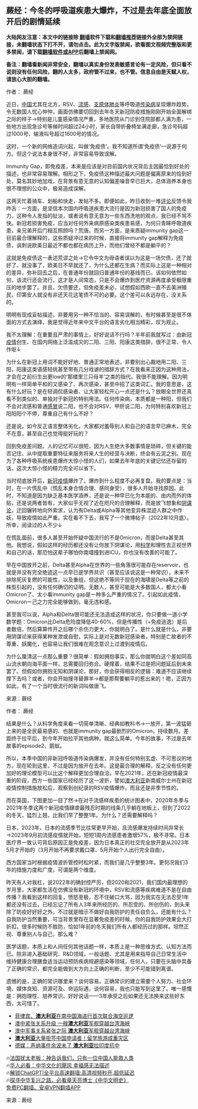  <!-- 面包屑导航 --> <h2>蕨经：今冬的呼吸道疾患大爆炸，不过是去年底全面放开后的剧情延续</h2> <p class="notice"><b>大陆网友注意：本文中的链接除 <a href="https://github.com/bannedbook/fanqiang" >翻墙</a>软件下载和<a href="https://github.com/killgcd/justmysocks/blob/master/README.md">翻墙推荐</a>链接外全部为禁网链接，未翻墙状态下打不开，请勿点击。此为文字版禁闻，欲看图文视频完整版和更多禁闻，请下载<a href="https://github.com/bannedbook/fanqiang">翻墙软件或APP</a>后翻墙上禁闻网。</p><p>备注：翻墙看新闻非常安全，翻墙以真实身份发表敏感言论有一定风险，但只看不说则没有任何风险，翻的人太多，政府管不过来，也不管。信息自由是天赋人权，请放心大胆的翻墙。</b></p>  <div class="entry"> <p>作者： 蕨经</p> <p>近日，<span class='wp_keywordlink_affiliate'><a href="https://www.bannedbook.org/" title="中国" target="_blank">中国</a></span>尤其在北方，RSV、<a href="https://www.bannedbook.org/bnews/tag/%e6%b5%81%e6%84%9f/" class="st_tag internal_tag" rel="tag" title="标签 流感 下的日志">流感</a>、<a href="https://www.bannedbook.org/bnews/tag/%e6%94%af%e5%8e%9f%e4%bd%93%e8%82%ba%e7%82%8e/" class="st_tag internal_tag" rel="tag" title="标签 支原体肺炎 下的日志">支原体肺炎</a>等呼吸道<a href="https://www.bannedbook.org/bnews/tag/%E4%BC%A0%E6%9F%93%E7%97%85/" class="st_tag internal_tag" rel="tag" title="标签 传染病 下的日志">传染病</a>呈现爆炸趋势，令无数国人忧心忡忡，画面仿佛要切回到去年冬天新冠防疫措施刚刚开始全面解绑之际的样子→特别是儿童感染情况严重，多地医院从门诊到住院部都人满为患，一些地方出现急诊号等候时间超过24小时，家长自带折叠椅坐满走廊，急诊号码超过1000号、输液叫号超过1600号的情况。</p> <p>这时，一个新的网络造词兴起，叫做‘免疫债’。我不知道所谓‘免疫债’一说源于何方。但这个说法本身很不好，非常容易导致误解。</p> <p>Immunity Gap，即免疫差，本来是应该是对目前国内状况背后主因最恰到好处的描述，也非常容易理解。相形之下，免疫债这种描述最大问题是偏离原来的恰到好处，莫名其妙地加戏，在背景有意无意的认知偏差噪音早已巨大，总体涵养本身也很不理想的公众中，极易造成误解。</p> <p>这两天忙着骑车、划船和快走，发帖不多。即便如此，昨日收到一堆<span class='wp_keywordlink_affiliate'><a href="https://www.bannedbook.org/bnews/comments/" title="新闻评论" target="_blank">评论</a></span>反馈令我咋舌：一方面，是坚信本次国内呼吸道疾患大流行是因为新冠损害了国人的免疫力，这种令人发指的扯淡，或者说有意无意为一些东西洗地的观点，我已经不骂不快。新冠若损害免疫，应当对任何外来病原感染类疾患易感，为何只青睐呼吸道疾患，亲兄弟开后门相互照顾吗？荒唐。而另一方面，是来质疑immunity gap这一目前最合理解释的，这些质疑冲过来的时候，直接将immunity gap解释为免疫债，讽刺说欧美日最近不都也都在病历上升，而他们曾经不都是躺平的？</p> <p>这就是免疫债这一表述荒谬之处→它令中文为母语者误以为这是一场欠债，还了就好了、就没事了，欧美日不早就还了，为什么还都在生病？而实际上这是一种相对的差异，弥补回去之后，在普通年份就回归普通年份的基线而已，该如何依然如何，该流行还会流行，这才是人间常态，只是不会爆炸到医疗资源再度承受极限重压的地步罢了。并且，欠债要还，但免疫差未必，试想假如西欧一直不去美洲殖民，印第安人就没有非还天花这笔债不可的必要。这个差可以永远存在，没关系的。</p> <p>明明有现成妥帖描述，非要用另一种不恰当的、容易误解的，有时候甚至是很不体面的方式去演绎，我是觉得近年来中文平台的语言劣化相当精彩，叹为观止。</p> <p>我不太理解：在重要且严肃的事情上，好好说话不行吗？半年前我就写过：由新冠<a href="https://www.bannedbook.org/bnews/tag/%E7%96%AB%E6%83%85/" class="st_tag internal_tag" rel="tag" title="标签 疫情 下的日志">疫情</a>创生、在国内网络上泛滥成灾的二阳、三阳、阳康这类措辞，很不正常、令人作呕↓</p> <p>为什么在新冠上用词不能好好地、普通正常地表述，非要别出心裁地用二阳、三阳，阳康这类语感轻佻甚至带有几分戏谑的措辞方式？在我看来正因为这种用法，才会在之前衍生出更low的‘那楼里三只母羊’之类的指代。我很不能理解。因为明明有一样简单平和的又感染了、再次感染，甚至中招了这类词汇。我的意思是，这有什么好玩？是在轻调侃感染者、让大家轻松开心一点还是什么？放眼全世界还真看不到类似的、单独对于新冠的特别用法。任何传染病，本质都是一种阳，但我们不会对流感和普通<a href="https://www.bannedbook.org/bnews/tag/%E6%84%9F%E5%86%92/" class="st_tag internal_tag" rel="tag" title="标签 感冒 下的日志">感冒</a>说二阳，也不会对RSV、甲肝说二阳，为何特别喜欢新冠上阳阳阳个不停，尊重自己有什么不好？</p> <p>还是说，如今反正语言整体劣化，大家都对羞辱别人和自己的语言早已麻木，完全不在意，甚至自己也觉得挺好玩的？</p> <p>回到免疫差问题。人的记忆可以很短，因为人生绝大多数事情是琐碎，但关键的能否记住、从中提取重要特征来服务将来人生的经营与决断，终会有云泥之别。现在为了各种呼吸系统疾患爆炸大惊小怪的人们，如果去年年底的关键记忆还存留的话，这次大惊小怪的精力完全可以省下。</p> <p>当时彻底放开后，<a href="https://www.bannedbook.org/bnews/tag/%e6%96%b0%e5%86%a0%e7%96%ab%e6%83%85/" class="st_tag internal_tag" rel="tag" title="标签 新冠疫情 下的日志">新冠疫情</a>爆炸了。爆炸到什么程度不必再复盘。我的要点是：当时，在一片慌乱中（慌乱本身合情合理、感同身受），很多人开始寻找原因。此时，不知道是因为缺乏基本医学涵养，还是说一种早已化为本能的、由内而外的体贴，还是说两者皆有，大家似乎无视了近在咫尺的合理解释，而是放飞想象和<a href="https://www.bannedbook.org/bnews/tag/%E9%98%B4%E8%B0%8B%E8%AE%BA/" class="st_tag internal_tag" rel="tag" title="标签 阴谋论 下的日志">阴谋论</a>，迂回辗转地向外索求，认为有Delta或Alpha等其他变异株混迹人群之中作妖，导致疫情如此严重。实在看不下去，我写了一个微博帖子（2022年12月底）。所幸，阅读过的人不少↓</p> <p>在慌乱面前，很多人甚至开始怀疑中国流行的不是Omicron，而是Delta甚至其他。我想说，假如这样的经历都还没有让你放下阴谋论，用<span class='wp_keywordlink'><a href="https://www.bannedbook.org/forum11/topic309.html" title="禁片：“科学”的棍子" target="_blank">科学</a></span>和理性去正视世界和自己的话，那恐怕这辈子哪怕你南墙撞到进ICU，你也没有改善的可能了。</p> <p>早在中国放开之前，Delta甚至Alpha在世界的一些角落很可能存在reservoir，也就是并没有完全绝迹这一点早已是学界共识（甚至应该说这是一种常识），未来不排除死灰复燃的可能性，以及重组，但这绝不等同于现在的海啸是Delta等之前的株型引起的，没有任何确切的证明。无数人，甚至可能是大多数国人，都太小看Omicron了、太小看immunity gap是一种多么严重的情况了。引起如此疫情，Omicron一己之力完全能够做到，毫无违和感。</p>  <p>甚至我可以说，Alpha和Delta很可能还无法造成这样的状况，你只要做一道小学数学题：Omicron比Delta危险度降低40-60%，但是传播性（+免疫逃逸）是后者数倍，然后算算传开之后哪个杀伤力更大，你就明白了。是什么就是什么，非要用阴谋论来获得某种发泄或自慰，实际上是对无数新冠感染者，特别是亡故者的不尊重、妖魔化，也容易让我们很难在观念意识上过渡到疫情后。</p> <p>为什么厘清这一点那么重要？很简单：假如拥抱事实，那么你就明白这个差如同高山流水朝向海平面一样，总需要回归弥合。硬撑着，结果不过是把问题延后到未来罢了。但假如你拥抱无知和阴谋论，那好，你会获得相反的逻辑：难道不应该继续撑下去吗？或者，你会开始搜寻替罪羊→都是那帮要躺平的惹出来的！嗯，正因为如此，有了一个当时很流行的新词叫做唐飞。</p> <p class="src-info">来源：蕨经 </p> <p>作者： 蕨经</p> <p>结果是什么？从科学角度来看一切简单清晰、经典如教科书→一放开，第一波猛砸上来的是全民最易感的、也就是immunity gap最剧烈的Omicron，持续数月。差距终于拉平后，到今年开始拉平其他病种。就这么简单。今年的故事，不过是去年故事的episode2，鹅蚁。</p> <p>所以，本季中国的非新冠呼吸道传染病爆发，并没有任何特别玄虚、不可思议的地方。现在轮到这里，不过是因为放开在去年。这是最合理的解释，反之没有任何更加好的理论模型可以比这个解释更加合理自洽。早在2021年，还在新冠疫情最深重的阶段，西方一些国家已经经历了这一波折，譬如<a href="https://www.bannedbook.org/bnews/tag/%e6%be%b3%e5%a4%a7%e5%88%a9%e4%ba%9a/" class="st_tag internal_tag" rel="tag" title="标签 澳大利亚 下的日志">澳大利亚</a>新南威尔士州在新冠疫情控制措施放松后，观察到创纪录的RSV疫情爆炸，而且还是非季节性的。</p> <p>而在英国，下图更加一目了然→在对于流感样疾患的统计图表中，2020年冬季与2021年冬季这两个新冠疫情肆虐最残忍时期的线条几乎躺在地板上，但到了2022的冬天，猛烈上翘，比我们早了整整1年。为什么？还需要解释吗？</p>  <p>日本，2023年，日本的流感季节比往常更早开始，且流感爆发持续时间异常长→2023年9月初流感疫情就开始，短短1周内流感患者激增57%，极不寻常。日本医疗界一致认可背后原因正是免疫差，因为日本真正的社交完全放开是从2023年5月才开始的（3月开始不再要求戴口罩、5月开始个人出行完全自由）。</p> <p>西方国家当时根据疫情波折管控时松时紧，而我们是几乎整整3年。更何况我们3年的措施力度和广度，可谓是两个维度。</p> <p>昨天有人对我杠，说2022年的确封控严厉，但2020和2021，我们国内最理想的岁月里，大家都生活在仿佛没有新冠的环境中，RSV和流感等疾病难道不是在自由传播？我看到这样的回复，愤怒至极，忍不住破口大骂，因为我实在无法忍受1年都还没有过去，已经忘记了所有人3年来所经历的、所忍受的、所创伤的，到头来除了防疫好好好之外，不过就是暗示不做好自我防护的责任自负么，还能有什么？自我防护当然重要，可当背景里存在显著免疫差的时候，你的自我防护效果会大打折扣，很多时候防不胜防，恰如1年前的冬天我们所有人都经历过的那样。坦然正视、尊重别人与自己，那么难？</p> <p>医学话题，本质上和人间任何其他话题一样，本质上是一种思维方式、认知方法而已。除非进入基础研究、R&amp;D领域，一般话题、尤其是用来指导自己日常生活中维持健康合理膳食适当运动预防疾病规避感染等领域，任何人，只要在头脑中具备了正确的常识，都完全能做到大方向上正确的判断，至少不可能错到离谱。</p> <p>遗憾的是，正确的常识哪里来？谈何容易。正确常识的建立需要个人努力、社会环境、媒体良知、资源可及、命运际遇，谈何容易，我也只能写到这里了。唯一感慨是：拥抱理性、培养常识、好好说话——3年承受之后如果还无法换来这些好东西，太可惜了。</p> <!--<div id="taboola-mid-1"></div>--><ul class='op-related-articles' title='相关阅读'> <li><a href='https://www.bannedbook.org/bnews/headline/20231125/1965795.html' target='_blank'>菲律宾、<b>澳大利亚</b>在南中国海进行首次联合海空巡逻</a></li> <li><a href='https://www.bannedbook.org/bnews/headline/20231125/1965508.html' target='_blank'>澳中紧张关系升级 一艘<b>澳大利亚</b>军舰穿越台湾海峡</a></li> <li><a href='https://www.bannedbook.org/bnews/headline/20231124/1965360.html' target='_blank'>澳中军事关系紧张之际 <b>澳大利亚</b>军舰穿越台湾海峡</a></li> <li><a href='https://www.bannedbook.org/bnews/lifebaike/20231124/1965169.html' target='_blank'><b>澳大利亚</b>大量拒签中国申请者！留学旅游成重灾区</a></li> <li><a href='https://www.bannedbook.org/bnews/comments/20231123/1964732.html' target='_blank'>德媒：声纳事件余波未了 <b>澳大利亚</b>拉印度抗中</a></li> </ul> <p class="texttj"> 🔥<a href="https://www.bannedbook.org/bnews/ssgc/20230219/1850782.html" target="_blank">法国犹太老板：神告诉我们，只有一位中国人能救人类</a><br/> 🔥<a href="https://www.bannedbook.org/bnews/comments/20220220/1694796.html" target="_blank">华人必看：中华文化的飓风 幸福感无法描述</a><br/> 🔥<a href="https://github.com/bannedbook/fanqiang/wiki/V2ray%E6%9C%BA%E5%9C%BA" target="_blank">解锁ChatGPT|全平台高速翻墙:高清视频秒开,超低延迟</a><br/> 🔥<a href="https://www.bannedbook.org/bnews/comments/20220808/1768773.html" target="_blank">探寻中华复兴之路，必看章天亮博士《中华文明史》</a><br/> <a href="https://github.com/bannedbook/fanqiang/wiki/%E7%A6%81%E9%97%BB%E7%BD%91%E5%AE%89%E5%8D%93%E7%BF%BB%E5%A2%99%E6%96%B0%E9%97%BBAPP" target="_blank">免费PC翻墙、安卓VPN翻墙APP</a><br/> </p><p class="src-info">来源：蕨经 </p> <a name='sharetosocial'></a> <div style="margin-bottom:5px;padding-bottom:5px;clear:both"> <div id="archive-pix-1" class="banner-ads"> <!-- AuctionX Display platform tag START --> <div id="27602x728x90x621x_ADSLOT1" clicktrack="%%CLICK_URL_ESC%%"></div>  <!-- AuctionX Display platform tag END --> </div> <div id="archive-pix-2" class="banner-ads"> <!-- AuctionX Display platform tag START --> <div id="27556x300x250x621x_ADSLOT1" clicktrack="%%CLICK_URL_ESC%%" style="margin:0 auto;text-align:center"></div>  <!-- AuctionX Display platform tag END --> </div> </div>  <div id="archive-pix-1" class="banner-ads"> <!-- AuctionX Display platform tag START --> <div id="27603x728x90x621x_ADSLOT1" clicktrack="%%CLICK_URL_ESC%%"></div>  <!-- AuctionX Display platform tag END --> </div> </div><!--END ENTRY--> 